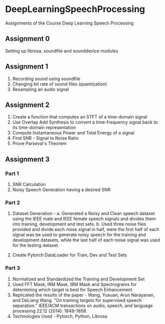 # DeepLearningSpeechProcessing
Assignments of the Course Deep Learning Speech Processing 

## Assignment 0
Setting up librosa, soundfile and sounddevice modules

## Assignment 1
1. Recording sound using soundfile
2. Changing bit rate of sound files (quantization)
3. Resampling an audio signal

## Assignment 2
1. Create a function that computes an STFT of a time-domain signal
2. Use Overlap Add Synthesis to convert a time-frequency signal back to its time-domain representation
3. Compute Instantaneous Power and Total Energy of a signal
4. Find SNR - Signal to Noise Ratio
5. Prove Parseval's Theorem

## Assignment 3
### Part 1
1. SNR Calculation
2. Noisy Speech Generation having a desired SNR

### Part 2
1. Dataset Generation - 
a. Generated a Noisy and Clean speech dataset using the IEEE male and IEEE female speech signals and divides them into training, development and test sets.
b. Used three noise files provided and divide each noise signal in half, were the first half of each signal 
was be used to generate noisy speech for the training and development datasets, while the last half of each noise 
signal was used for the testing dataset.

2. Create Pytorch DataLoader for Train, Dev and Test Sets

### Part 3
1. Normalized and Standardized the Training and Development Set 
2. Used FFT Mask, IRM Mask, IBM Mask and Spectrograms for determining which target is best for Speech Enhancement
3. Replicated the results of the paper - Wang, Yuxuan, Arun Narayanan, and DeLiang Wang. "On training targets for supervised speech separation." IEEE/ACM transactions on audio, speech, and language processing 22.12 (2014): 1849-1858.
4. Technologies Used - Pytorch, Python, Librosa 
